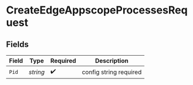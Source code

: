 # CreateEdgeAppscopeProcessesRequest


## Fields

| Field                  | Type                   | Required               | Description            |
| ---------------------- | ---------------------- | ---------------------- | ---------------------- |
| `Pid`                  | *string*               | :heavy_check_mark:     | config string required |
